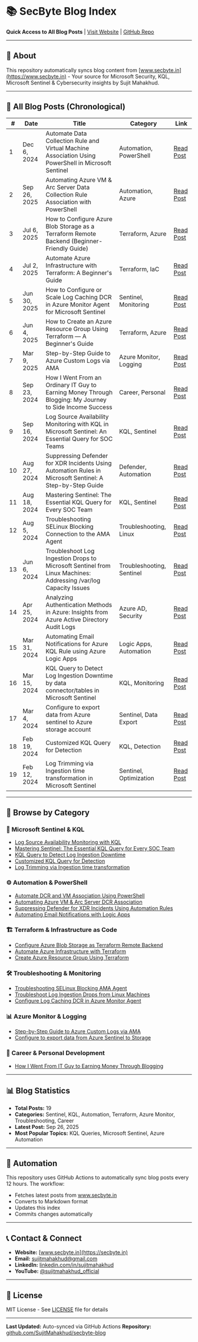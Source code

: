 # 📚 SecByte Blog Index

**Quick Access to All Blog Posts** | [Visit Website](https://secbyte.in) | [GitHub Repo](https://github.com/SujitMahakhud/secbyte-blog)

---

## 🎯 About
This repository automatically syncs blog content from [www.secbyte.in](https://www.secbyte.in) - Your source for Microsoft Security, KQL, Microsoft Sentinel & Cybersecurity insights by Sujit Mahakhud.

---

## 📖 All Blog Posts (Chronological)

| # | Date | Title | Category | Link |
|---|------|-------|----------|------|
| 1 | Dec 6, 2024 | Automate Data Collection Rule and Virtual Machine Association Using PowerShell in Microsoft Sentinel | Automation, PowerShell | [Read Post](https://secbyte.in/2024/12/06/automate-data-collection-rule-and-virtual-machine-association-using-powershell-in-microsoft-sentinel/) |
| 2 | Sep 26, 2025 | Automating Azure VM & Arc Server Data Collection Rule Association with PowerShell | Automation, Azure | [Read Post](https://secbyte.in/2025/09/26/automating-azure-vm-arc-server-data-collection-rule-association-with-powershell/) |
| 3 | Jul 6, 2025 | How to Configure Azure Blob Storage as a Terraform Remote Backend (Beginner-Friendly Guide) | Terraform, Azure | [Read Post](https://secbyte.in/2025/07/06/how-to-configure-azure-blob-storage-as-a-terraform-remote-backend-beginner-friendly-guide/) |
| 4 | Jul 2, 2025 | Automate Azure Infrastructure with Terraform: A Beginner's Guide | Terraform, IaC | [Read Post](https://secbyte.in/2025/07/02/automate-azure-infrastructure-with-terraform-a-beginners-guide/) |
| 5 | Jun 30, 2025 | How to Configure or Scale Log Caching DCR in Azure Monitor Agent for Microsoft Sentinel | Sentinel, Monitoring | [Read Post](https://secbyte.in/2025/06/30/1782/) |
| 6 | Jun 4, 2025 | How to Create an Azure Resource Group Using Terraform — A Beginner's Guide | Terraform, Azure | [Read Post](https://secbyte.in/2025/06/04/how-to-create-an-azure-resource-group-using-terraform-a-beginners-guide/) |
| 7 | Mar 9, 2025 | Step-by-Step Guide to Azure Custom Logs via AMA | Azure Monitor, Logging | [Read Post](https://secbyte.in/2025/03/09/step-by-step-guide-to-azure-custom-logs-via-ama/) |
| 8 | Sep 23, 2024 | How I Went From an Ordinary IT Guy to Earning Money Through Blogging: My Journey to Side Income Success | Career, Personal | [Read Post](https://secbyte.in/2024/09/23/how-i-went-from-an-ordinary-it-guy-to-earning-money-through-blogging-my-journey-to-side-income-success/) |
| 9 | Sep 16, 2024 | Log Source Availability Monitoring with KQL in Microsoft Sentinel: An Essential Query for SOC Teams | KQL, Sentinel | [Read Post](https://secbyte.in/2024/09/16/log-source-availability-monitoring-with-kql-in-microsoft-sentinel-an-essential-query-for-soc-teams/) |
| 10 | Aug 27, 2024 | Suppressing Defender for XDR Incidents Using Automation Rules in Microsoft Sentinel: A Step-by-Step Guide | Defender, Automation | [Read Post](https://secbyte.in/2024/08/27/suppressing-defender-for-xdr-incidents-using-automation-rules-in-microsoft-sentinel-a-step-by-step-guide/) |
| 11 | Aug 18, 2024 | Mastering Sentinel: The Essential KQL Query for Every SOC Team | KQL, Sentinel | [Read Post](https://secbyte.in/2024/08/18/mastering-sentinel-the-essential-kql-query-for-every-soc-team/) |
| 12 | Aug 5, 2024 | Troubleshooting SELinux Blocking Connection to the AMA Agent | Troubleshooting, Linux | [Read Post](https://secbyte.in/2024/08/05/troubleshooting-selinux-blocking-connection-to-the-ama-agent/) |
| 13 | Jun 6, 2024 | Troubleshoot Log Ingestion Drops to Microsoft Sentinel from Linux Machines: Addressing /var/log Capacity Issues | Troubleshooting, Sentinel | [Read Post](https://secbyte.in/2024/06/06/troubleshoot-log-ingestion-drops-to-microsoft-sentinel-from-linux-machines-addressing-var-log-capacity-issues/) |
| 14 | Apr 25, 2024 | Analyzing Authentication Methods in Azure: Insights from Azure Active Directory Audit Logs | Azure AD, Security | [Read Post](https://secbyte.in/2024/04/25/analyzing-authentication-methods-in-azure-insights-from-azure-active-directory-audit-logs/) |
| 15 | Mar 31, 2024 | Automating Email Notifications for Azure KQL Rule using Azure Logic Apps | Logic Apps, Automation | [Read Post](https://secbyte.in/2024/03/31/automating-email-notifications-for-azure-kql-rule-triggers-with-logic-apps/) |
| 16 | Mar 15, 2024 | KQL Query to Detect Log Ingestion Downtime by data connector/tables in Microsoft Sentinel | KQL, Monitoring | [Read Post](https://secbyte.in/2024/03/15/kql-query-to-detect-log-ingestion-downtime-by-data-connector-tables-in-microsoft-sentinel/) |
| 17 | Mar 4, 2024 | Configure to export data from Azure sentinel to Azure storage account | Sentinel, Data Export | [Read Post](https://secbyte.in/2024/03/04/configure-to-export-data-from-azure-sentinel-to-azure-storage-account/) |
| 18 | Feb 19, 2024 | Customized KQL Query for Detection | KQL, Detection | [Read Post](https://secbyte.in/2024/02/19/customized-kql-query-for-detection/) |
| 19 | Feb 12, 2024 | Log Trimming via Ingestion time transformation in Microsoft Sentinel | Sentinel, Optimization | [Read Post](https://secbyte.in/2024/02/12/log-trimming-via-ingestion-time-transformation-in-microsoft-sentinel/) |

---

## 📂 Browse by Category

### 🔐 Microsoft Sentinel & KQL
- [Log Source Availability Monitoring with KQL](https://secbyte.in/2024/09/16/log-source-availability-monitoring-with-kql-in-microsoft-sentinel-an-essential-query-for-soc-teams/)
- [Mastering Sentinel: The Essential KQL Query for Every SOC Team](https://secbyte.in/2024/08/18/mastering-sentinel-the-essential-kql-query-for-every-soc-team/)
- [KQL Query to Detect Log Ingestion Downtime](https://secbyte.in/2024/03/15/kql-query-to-detect-log-ingestion-downtime-by-data-connector-tables-in-microsoft-sentinel/)
- [Customized KQL Query for Detection](https://secbyte.in/2024/02/19/customized-kql-query-for-detection/)
- [Log Trimming via Ingestion time transformation](https://secbyte.in/2024/02/12/log-trimming-via-ingestion-time-transformation-in-microsoft-sentinel/)

### ⚙️ Automation & PowerShell
- [Automate DCR and VM Association Using PowerShell](https://secbyte.in/2024/12/06/automate-data-collection-rule-and-virtual-machine-association-using-powershell-in-microsoft-sentinel/)
- [Automating Azure VM & Arc Server DCR Association](https://secbyte.in/2025/09/26/automating-azure-vm-arc-server-data-collection-rule-association-with-powershell/)
- [Suppressing Defender for XDR Incidents Using Automation Rules](https://secbyte.in/2024/08/27/suppressing-defender-for-xdr-incidents-using-automation-rules-in-microsoft-sentinel-a-step-by-step-guide/)
- [Automating Email Notifications with Logic Apps](https://secbyte.in/2024/03/31/automating-email-notifications-for-azure-kql-rule-triggers-with-logic-apps/)

### 🏗️ Terraform & Infrastructure as Code
- [Configure Azure Blob Storage as Terraform Remote Backend](https://secbyte.in/2025/07/06/how-to-configure-azure-blob-storage-as-a-terraform-remote-backend-beginner-friendly-guide/)
- [Automate Azure Infrastructure with Terraform](https://secbyte.in/2025/07/02/automate-azure-infrastructure-with-terraform-a-beginners-guide/)
- [Create Azure Resource Group Using Terraform](https://secbyte.in/2025/06/04/how-to-create-an-azure-resource-group-using-terraform-a-beginners-guide/)

### 🛠️ Troubleshooting & Monitoring
- [Troubleshooting SELinux Blocking AMA Agent](https://secbyte.in/2024/08/05/troubleshooting-selinux-blocking-connection-to-the-ama-agent/)
- [Troubleshoot Log Ingestion Drops from Linux Machines](https://secbyte.in/2024/06/06/troubleshoot-log-ingestion-drops-to-microsoft-sentinel-from-linux-machines-addressing-var-log-capacity-issues/)
- [Configure Log Caching DCR in Azure Monitor Agent](https://secbyte.in/2025/06/30/1782/)

### 📊 Azure Monitor & Logging
- [Step-by-Step Guide to Azure Custom Logs via AMA](https://secbyte.in/2025/03/09/step-by-step-guide-to-azure-custom-logs-via-ama/)
- [Configure to export data from Azure Sentinel to Storage](https://secbyte.in/2024/03/04/configure-to-export-data-from-azure-sentinel-to-azure-storage-account/)

### 💼 Career & Personal Development
- [How I Went From IT Guy to Earning Money Through Blogging](https://secbyte.in/2024/09/23/how-i-went-from-an-ordinary-it-guy-to-earning-money-through-blogging-my-journey-to-side-income-success/)

---

## 📊 Blog Statistics

- **Total Posts:** 19
- **Categories:** Sentinel, KQL, Automation, Terraform, Azure Monitor, Troubleshooting, Career
- **Latest Post:** Sep 26, 2025
- **Most Popular Topics:** KQL Queries, Microsoft Sentinel, Azure Automation

---

## 🔄 Automation

This repository uses GitHub Actions to automatically sync blog posts every 12 hours. The workflow:
- Fetches latest posts from www.secbyte.in
- Converts to Markdown format
- Updates this index
- Commits changes automatically

---

## 📞 Contact & Connect

- **Website:** [www.secbyte.in](https://secbyte.in)
- **Email:** sujitmahakhud@gmail.com
- **LinkedIn:** [linkedin.com/in/sujitmahakhud](http://www.linkedin.com/in/sujitmahakhud)
- **YouTube:** [@sujitmahakhud_official](https://www.youtube.com/@sujitmahakhud_official)

---

## 📝 License

MIT License - See [LICENSE](LICENSE) file for details

---

**Last Updated:** Auto-synced via GitHub Actions
**Repository:** [github.com/SujitMahakhud/secbyte-blog](https://github.com/SujitMahakhud/secbyte-blog)
